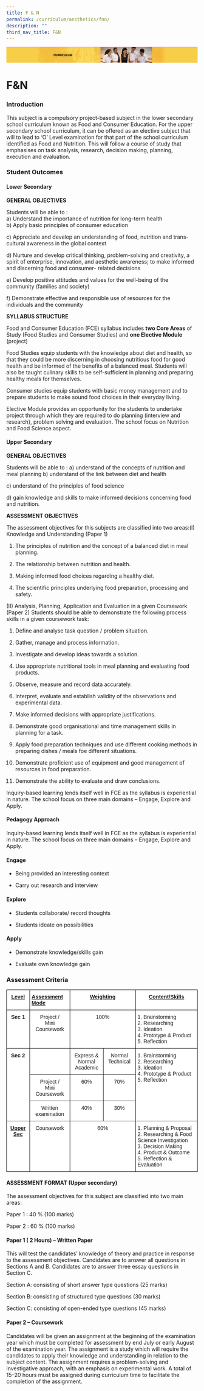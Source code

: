```yaml
---
title: F & N
permalink: /curriculum/aesthetics/fnn/
description: ""
third_nav_title: F&N
---
```

![](/images/Curriculum.png)

F&N
===

### Introduction

This subject is a compulsory project-based subject in the lower secondary school curriculum known as Food and Consumer Education. For the upper secondary school curriculum, it can be offered as an elective subject that will to lead to ‘O’ Level examination for that part of the school curriculum identified as Food and Nutrition. This will follow a course of study that emphasises on task analysis, research, decision making, planning, execution and evaluation.

### Student Outcomes

#### Lower Secondary

<b>GENERAL OBJECTIVES</b>

Students will be able to : <br>
a)   Understand the importance of nutrition for long-term health <br>
b)   Apply basic principles of consumer education <br>

c)   Appreciate and develop an understanding of food, nutrition and trans-cultural awareness in the           global context <br>

d)  Nurture and develop critical thinking, problem-solving and creativity, a spirit of enterprise,                    innovation, and aesthetic awareness; to make informed and discerning food and consumer-                  related decisions

e)  Develop positive attitudes and values for the well-being of the community (families and society) 

f)   Demonstrate effective and responsible use of resources for the individuals and the community

**SYLLABUS STRUCTURE** 

Food and Consumer Education (FCE) syllabus includes **two Core Areas** of Study (Food Studies and Consumer Studies) and **one Elective Module** (project)

Food Studies equip students with the knowledge about diet and health, so that they could be more discerning in choosing nutritious food for good health and be informed of the benefits of a balanced meal. Students will also be taught culinary skills to be self-sufficient in planning and preparing healthy meals for themselves. 

Consumer studies equip students with basic money management and to prepare students to make sound food choices in their everyday living. 

Elective Module provides an opportunity for the students to undertake project through which they are required to do planning (interview and research), problem solving and evaluation. The school focus on Nutrition and Food Science aspect.

#### Upper Secondary

**GENERAL OBJECTIVES**

Students will be able to :
a)   understand of the concepts of nutrition and meal planning
b)   understand of the link between diet and health

c)   understand of the principles of food science 

d)   gain knowledge and skills to make informed decisions concerning food and nutrition.



**ASSESSMENT OBJECTIVES**

The assessment objectives for this subjects are classified into two areas:(I) Knowledge and Understanding (Paper 1)

1.   The principles of nutrition and the concept of a balanced diet in meal planning. 

2.   The relationship between nutrition and health. 

3.   Making informed food choices regarding a healthy diet. 

4.   The scientific principles underlying food preparation, processing and safety.



(II) Analysis, Planning, Application and Evaluation in a given Coursework (Paper 2) Students should be able to demonstrate the following process skills in a given coursework task:

1.   Define and analyse task question / problem situation. 

2.   Gather, manage and process information. 

3.   Investigate and develop ideas towards a solution. 

4.   Use appropriate nutritional tools in meal planning and evaluating food products. 

5.   Observe, measure and record data accurately. 

6.   Interpret, evaluate and establish validity of the observations and experimental data. 

7.   Make informed decisions with appropriate justifications. 

8.   Demonstrate good organisational and time management skills in planning for a task. 

9.   Apply food preparation techniques and use different cooking methods in preparing dishes /                 meals foe different situations. 

10. Demonstrate proficient use of equipment and good management of resources in food                           preparation. 

11. Demonstrate the ability to evaluate and draw conclusions.

Inquiry-based learning lends itself well in FCE as the syllabus is experiential in nature. The school focus on three main domains – Engage, Explore and Apply.

#### Pedagogy Approach


Inquiry-based learning lends itself well in FCE as the syllabus is experiential in nature. The school focus on three main domains – Engage, Explore and Apply.

#### Engage


-  Being provided an interesting context 

-  Carry out research and interview

#### Explore

-  Students collaborate/ record thoughts

-  Students ideate on possibilities

#### Apply

-   Demonstrate knowledge/skills gain

-   Evaluate own knowledge gain

### Assessment Criteria

<style type="text/css">
.tg  {border-collapse:collapse;border-spacing:0;}
.tg td{border-color:black;border-style:solid;border-width:1px;font-family:Arial, sans-serif;font-size:14px;
  overflow:hidden;padding:10px 5px;word-break:normal;}
.tg th{border-color:black;border-style:solid;border-width:1px;font-family:Arial, sans-serif;font-size:14px;
  font-weight:normal;overflow:hidden;padding:10px 5px;word-break:normal;}
.tg .tg-cj27{background-color:#FFF;font-weight:bold;text-align:center;text-decoration:underline;vertical-align:top}
.tg .tg-va4t{background-color:#FFF;font-weight:bold;text-align:left;text-decoration:underline;vertical-align:top}
.tg .tg-9hzb{background-color:#FFF;font-weight:bold;text-align:center;vertical-align:top}
.tg .tg-7yig{background-color:#FFF;text-align:center;vertical-align:top}
.tg .tg-ktyi{background-color:#FFF;text-align:left;vertical-align:top}
</style>
<table class="tg">
<thead>
  <tr>
    <th class="tg-cj27">Level</th>
    <th class="tg-va4t">Assessment Mode</th>
    <th class="tg-cj27" colspan="2">Weighting</th>
    <th class="tg-cj27">Content/Skills</th>
  </tr>
</thead>
<tbody>
  <tr>
    <td class="tg-9hzb">Sec 1</td>
    <td class="tg-7yig">Project /<br>Mini Coursework</td>
    <td class="tg-7yig" colspan="2">100%</td>
    <td class="tg-ktyi">1.      Brainstorming<br>2.      Researching<br>3.      Ideation<br>4.      Prototype &amp; Product<br>5.      Reflection</td>
  </tr>
  <tr>
    <td class="tg-9hzb" rowspan="3">Sec 2</td>
    <td class="tg-ktyi"></td>
    <td class="tg-7yig">Express &amp;<br>Normal Academic</td>
    <td class="tg-7yig">Normal Technical</td>
    <td class="tg-ktyi" rowspan="3">1.      Brainstorming<br>2.      Researching<br>3.      Ideation<br>4.      Prototype &amp; Product<br>5.      Reflection</td>
  </tr>
  <tr>
    <td class="tg-7yig">Project /<br>Mini Coursework</td>
    <td class="tg-7yig">60%</td>
    <td class="tg-7yig">70%</td>
  </tr>
  <tr>
    <td class="tg-7yig">Written examination</td>
    <td class="tg-7yig">40%</td>
    <td class="tg-7yig">30%</td>
  </tr>
  <tr>
    <td class="tg-cj27">Upper Sec</td>
    <td class="tg-7yig">Coursework</td>
    <td class="tg-7yig" colspan="2">60%</td>
    <td class="tg-ktyi">1.      Planning &amp; Proposal<br>2.      Researching &amp; Food Science Investigation<br>3.      Decision Making<br>4.      Product &amp; Outcome<br>5.      Reflection  &amp; Evaluation</td>
  </tr>
</tbody>
</table>

#### ASSESSMENT FORMAT (Upper secondary)
The assessment objectives for this subject are classified into two main areas:

Paper 1 : 40 % (100 marks)


Paper 2 : 60 % (100 marks)




#### Paper 1 ( 2 Hours) – Written Paper

This will test the candidates’ knowledge of theory and practice in response to the assessment objectives. Candidates are to answer all questions in Sections A and B. Candidates are to answer three essay questions in Section C.

Section A: consisting of short answer type questions (25 marks)

Section B: consisting of structured type questions (30 marks)


Section C: consisting of open-ended type questions (45 marks)



#### Paper 2 – Coursework

Candidates will be given an assignment at the beginning of the examination year which must be completed for assessment by end July or early August of the examination year. The assignment
is a study which will require the candidates to apply their knowledge and understanding in relation to the subject content. The assignment requires a problem-solving and investigative approach, with an emphasis on experimental work. A total of 15–20 hours must be assigned during curriculum time to
facilitate the completion of the assignment.